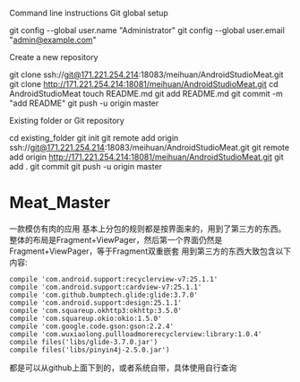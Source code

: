  Command line instructions
Git global setup

git config --global user.name "Administrator"
git config --global user.email "admin@example.com"

Create a new repository

git clone ssh://git@171.221.254.214:18083/meihuan/AndroidStudioMeat.git
git clone http://171.221.254.214:18081/meihuan/AndroidStudioMeat.git
cd AndroidStudioMeat
touch README.md
git add README.md
git commit -m "add README"
git push -u origin master

Existing folder or Git repository

cd existing_folder
git init
git remote add origin ssh://git@171.221.254.214:18083/meihuan/AndroidStudioMeat.git
git remote add origin http://171.221.254.214:18081/meihuan/AndroidStudioMeat.git
git add .
git commit
git push -u origin master


# Meat_Master
一款模仿有肉的应用
基本上分包的规则都是按界面来的，用到了第三方的东西。
整体的布局是Fragment+ViewPager，然后第一个界面仍然是Fragment+ViewPager，等于Fragment双重嵌套
用到第三方的东西大致包含以下内容:

    compile 'com.android.support:recyclerview-v7:25.1.1'
    compile 'com.android.support:cardview-v7:25.1.1'
    compile 'com.github.bumptech.glide:glide:3.7.0'
    compile 'com.android.support:design:25.1.1'
    compile 'com.squareup.okhttp3:okhttp:3.5.0'
    compile 'com.squareup.okio:okio:1.5.0'
    compile 'com.google.code.gson:gson:2.2.4'
    compile 'com.wuxiaolong.pullloadmorerecyclerview:library:1.0.4'
    compile files('libs/glide-3.7.0.jar')
    compile files('libs/pinyin4j-2.5.0.jar')

都是可以从github上面下到的，或者系统自带，具体使用自行查询
